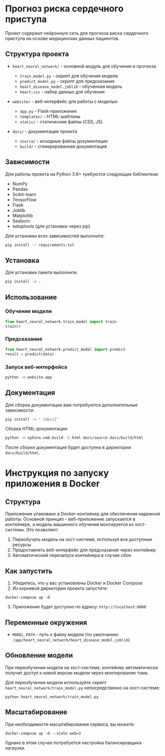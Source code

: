 # Прогноз риска сердечного приступа

Проект содержит нейронную сеть для прогноза риска сердечного приступа на основе медицинских данных пациентов.

## Структура проекта

- `heart_neural_network/` - основной модуль для обучения и прогноза
  - `train_model.py` - скрипт для обучения модели
  - `predict_model.py` - скрипт для предсказания
  - `heart_disease_model.joblib` - обученная модель
  - `heart.csv` - набор данных для обучения

- `website/` - веб-интерфейс для работы с моделью
  - `app.py` - Flask-приложение
  - `templates/` - HTML-шаблоны
  - `static/` - статические файлы (CSS, JS)

- `docs/` - документация проекта
  - `source/` - исходные файлы документации
  - `build/` - сгенерированная документация

## Зависимости

Для работы проекта на Python 3.8+ требуются следующие библиотеки:

- NumPy
- Pandas
- Scikit-learn
- TensorFlow
- Flask
- Joblib
- Matplotlib
- Seaborn
- setuptools (для установки через pip)

Для установки всех зависимостей выполните:

```bash
pip install -r requirements.txt
```

## Установка

Для установки пакета выполните:

```bash
pip install -e .
```

## Использование

### Обучение модели
```python
from heart_neural_network.train_model import train
train()
```

### Предсказание
```python
from heart_neural_network.predict_model import predict
result = predict(data)
```

### Запуск веб-интерфейса
```bash
python -m website.app
```

## Документация

Для сборки документации вам потребуются дополнительные зависимости:

```bash
pip install -e ".[docs]"
```

Сборка HTML-документации:

```bash
python -m sphinx.cmd.build -b html docs/source docs/build/html
```

После сборки документация будет доступна в директории `docs/build/html`. 

# Инструкция по запуску приложения в Docker

## Структура
Приложение упаковано в Docker-контейнер для обеспечения надежной работы. Основной принцип - веб-приложение запускается в контейнере, а модель машинного обучения монтируется из хост-системы. Это позволяет:
1. Переобучать модель на хост-системе, используя все доступные ресурсы
2. Предоставлять веб-интерфейс для предсказаний через контейнер
3. Автоматический перезапуск контейнера в случае сбоя

## Как запустить
1. Убедитесь, что у вас установлены Docker и Docker Compose
2. Из корневой директории проекта запустите:
```
docker-compose up -d
```
3. Приложение будет доступно по адресу: `http://localhost:8000`

## Переменные окружения
- `MODEL_PATH` - путь к файлу модели (по умолчанию: `/app/heart_neural_network/heart_disease_model.joblib`)

## Обновление модели
При переобучении модели на хост-системе, контейнер автоматически получит доступ к новой версии модели через монтирование тома.

Для переобучения модели используйте скрипт `heart_neural_network/train_model.py` непосредственно на хост-системе:
```
python heart_neural_network/train_model.py
```

## Масштабирование
При необходимости масштабирования сервиса, вы можете:
```
docker-compose up -d --scale web=3
```
Однако в этом случае потребуется настройка балансировщика нагрузки. 